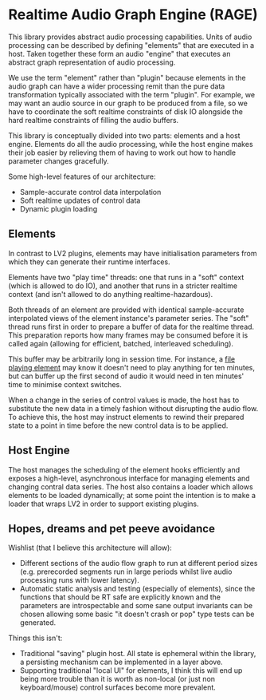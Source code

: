 # Realtime Audio Graph Engine (RAGE)

This library provides abstract audio processing capabilities. Units of audio
processing can be described by defining "elements" that are executed in a host.
Taken together these form an audio "engine" that executes an abstract graph
representation of audio processing.

We use the term "element" rather than "plugin" because elements in the audio
graph can have a wider processing remit than the pure data transformation
typically associated with the term "plugin". For example, we may want an audio
source in our graph to be produced from a file, so we have to coordinate the
soft realtime constraints of disk IO alongside the hard realtime constraints of
filling the audio buffers.

This library is conceptually divided into two parts: elements and a host engine.
Elements do all the audio processing, while the host engine makes their job
easier by relieving them of having to work out how to handle parameter changes
gracefully.

Some high-level features of our architecture:
- Sample-accurate control data interpolation
- Soft realtime updates of control data
- Dynamic plugin loading


## Elements

In contrast to LV2 plugins, elements may have initialisation parameters from
which they can generate their runtime interfaces.

Elements have two "play time" threads: one that runs in a "soft" context (which
is allowed to do IO), and another that runs in a stricter realtime context
(and isn't allowed to do anything realtime-hazardous).

Both threads of an element are provided with identical sample-accurate
interpolated views of the element instance's parameter series. The
"soft" thread runs first in order to prepare a buffer of data for the realtime
thread. This preparation reports how many frames may be consumed before it is
called again (allowing for efficient, batched, interleaved scheduling).

This buffer may be arbitrarily long in session time. For instance, a [file
playing element](https://github.com/foolswood/rage/blob/master/elements/persistence/persistence.c)
may know it doesn't need to play anything for ten minutes, but can buffer up the
first second of audio it would need in ten minutes' time to minimise
context switches.

When a change in the series of control values is made, the host has to
substitute the new data in a timely fashion without disrupting the audio
flow. To achieve this, the host may instruct elements to rewind their prepared
state to a point in time before the new control data is to be applied.


## Host Engine

The host manages the scheduling of the element hooks efficiently and exposes a
high-level, asynchronous interface for managing elements and changing contral
data series. The host also contains a loader which allows elements to be loaded
dynamically; at some point the intention is to make a loader that wraps LV2 in
order to support existing plugins.


## Hopes, dreams and pet peeve avoidance

Wishlist (that I believe this architecture will allow):
- Different sections of the audio flow graph to run at different period sizes
  (e.g. prerecorded segments run in large periods whilst live audio processing
  runs with lower latency).
- Automatic static analysis and testing (especially of elements), since the
  functions that should be RT safe are explicitly known and the parameters are
  introspectable and some sane output invariants can be chosen allowing some
  basic "it doesn't crash or pop" type tests can be generated.

Things this isn't:
- Traditional "saving" plugin host. All state is ephemeral within the library,
  a persisting mechanism can be implemented in a layer above.
- Supporting traditional "local UI" for elements, I think this will end up
  being more trouble than it is worth as non-local (or just non keyboard/mouse)
  control surfaces become more prevalent.
